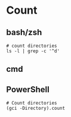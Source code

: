 # Count

## bash/zsh

```
# count directories
ls -l | grep -c '^d'

```





## cmd





## PowerShell

```
# Count directories
(gci -Directory).count

```